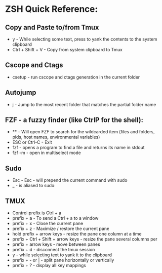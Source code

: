 ZSH Quick Reference:
=======================

## Copy and Paste to/from Tmux
* y - While selecting some text, press to yank the contents to the system clipboard
* Ctrl + Shift + V - Copy from system clipboard to Tmux

## Cscope and Ctags
* csetup - run cscope and ctags generation in the current folder

## Autojump
* j <partialFolderName> - Jump to the most recent folder that matches the partial folder name

## FZF - a fuzzy finder (like CtrlP for the shell):
* ** <TAB> - Will open FZF to search for the wildcarded item (files and folders, pids, host names, environmental variables)
* ESC or Ctrl-C - Exit
* fzf - opens a program to find a file and returns its name in stdout
* fzf -m - open in multiselect mode

## Sudo
* Esc - Esc - will prepend the current command with sudo
* _ - is aliased to sudo

## TMUX
* Control prefix is Ctrl + a
* prefix + a - To send a Ctrl + a to a window
* prefix + x - Close the current pane
* prefix + z - Maximize / restore the current pane
* hold prefix + arrow keys - resize the pane one column at a time
* prefix + Ctrl + Shift + arrow keys - resize the pane several columns per
* prefix + arrow keys - move between panes
* prefix + d - disconnect the tmux session
* y - while selecting text to yank it to the clipboard
* prefix + - or | - split pane horizontally or vertically
* prefix + ? - display all key mappings


